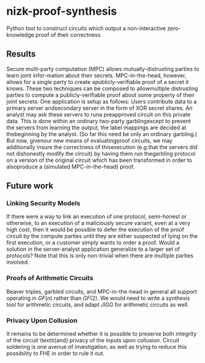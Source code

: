 # nizk-proof-synthesis
Python tool to construct circuits which output a non-interactive zero-knowledge proof of their correctness

## Results

Secure multi-party computation (MPC) allows mutually-distrusting parties to learn joint infor-mation about their secrets. MPC-in-the-head, however, allows for a single party to create apublicly-verifiable proof of a secret it knows. These two techniques can be composed to allowmultiple distrusting parties to compute a publicly-verifiable proof about some property of their joint secrets. One application is setup as follows: Users contribute data to a primary server andsecondary server in the form of XOR secret shares. An analyst may ask these servers to runa preapproved circuit on this private data. This is done within an ordinary two-party garblingexcept to prevent the servers from learning the output, the label mappings are decided at thebeginning by the analyst.  (So far this need be only an ordinary garbling.)  But now, givenour new means of evaluatingproof circuits, we may additionally insure the correctness of thisexecution (e.g.that the servers did not dishonestly modify the circuit) by having them run thegarbling protocol on a version of the original circuit which has been transformed in order to alsoproduce a (simulated MPC-in-the-head) proof.

## Future work

### Linking Security Models

If there were a way to link an execution of one protocol, semi-honest or otherwise, to an execution of a maliciously secure variant, even at a very high cost, then it would be possible to defer the execution of the proof circuit by the compute parties until they are either suspected of lying on the first execution, or a customer simply wants to order a proof.  Would a solution in the server-analyst application generalize to a larger set of protocols?  Note that this is only non-trivial when there are multiple parties involved.

### Proofs of Arithmetic Circuits

Beaver triples, garbled circuits, and MPC-in-the-head in general all support operating in $GF(n)$ rather than $GF(2)$.  We would need to write a synthesis tool for arithmetic circuits, and adapt JIGG for arithmetic circuits as well.

### Privacy Upon Collusion

It remains to be determined whether it is possible to preserve both integrity of the circuit \textit{and} privacy of the inputs upon collusion.  Circuit soldering is one avenue of investigation, as well as trying to reduce this possibility to FHE in order to rule it out.
